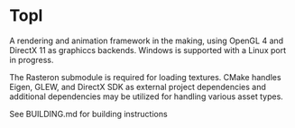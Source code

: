 # Topl

A rendering and animation framework in the making, using OpenGL 4 and DirectX 11 as graphiccs backends. Windows is supported with a Linux port in progress.

The Rasteron submodule is required for loading textures. CMake handles Eigen, GLEW, and DirectX SDK as external project dependencies and additional dependencies may be utilized for handling various asset types.

See BUILDING.md for building instructions